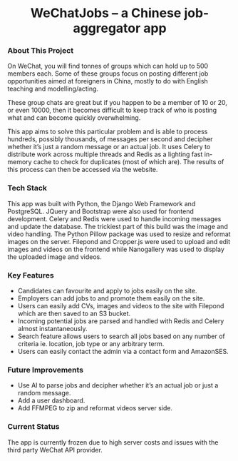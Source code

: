 <h1 align="center">WeChatJobs – a Chinese job-aggregator app</h1>

### About This Project
On WeChat, you will find tonnes of groups which can hold up to 500 members each. Some of these groups focus on posting different job opportunities aimed at foreigners in China, mostly to do with English teaching and modelling/acting.

These group chats are great but if you happen to be a member of 10 or 20, or even 10000, then it becomes difficult to keep track of who is posting what and can become quickly overwhelming.

This app aims to solve this particular problem and is able to process hundreds, possibly thousands, of messages per second and decipher whether it’s just a random message or an actual job. 
It uses Celery to distribute work across multiple threads and Redis as a lighting fast in-memory cache to check for duplicates (most of which are). The results of this process can then be accessed via the website.

### Tech Stack
This app was built with Python, the Django Web Framework and PostgreSQL. JQuery and Bootstrap were also used for frontend development. Celery and Redis were used to handle incoming messages and update the database.
The trickiest part of this build was the image and video handling. The Python Pillow package was used to resize and reformat images on the server. Filepond and Cropper.js were used to upload and edit images and videos on the frontend while Nanogallery was used to display the uploaded image and videos.

### Key Features
-	Candidates can favourite and apply to jobs easily on the site.
-	Employers can add jobs to and promote them easily on the site.
-	Users can easily add CVs, images and videos to the site with Filepond which are then saved to an S3 bucket.
-	Incoming potential jobs are parsed and handled with Redis and Celery almost instantaneously.
-	Search feature allows users to search all jobs based on any number of criteria ie. location, job type or any arbitrary term.
-	Users can easily contact the admin via a contact form and AmazonSES.

### Future Improvements
- Use AI to parse jobs and decipher whether it’s an actual job or just a random message.
- Add a user dashboard.
- Add FFMPEG to zip and reformat videos server side. 

### Current Status
The app is currently frozen due to high server costs and issues with the third party WeChat API provider.

